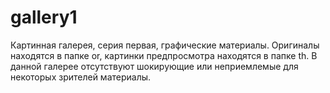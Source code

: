 # gallery1
Картинная галерея, серия первая, графические материалы.
Оригиналы находятся в папке or, картинки предпросмотра находятся в папке th.
В данной галерее отсутствуют шокирующие или неприемлемые для некоторых зрителей материалы.
